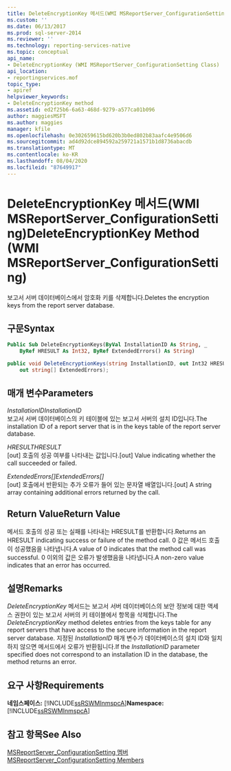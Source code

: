 ```yaml
---
title: DeleteEncryptionKey 메서드(WMI MSReportServer_ConfigurationSetting) | Microsoft Docs
ms.custom: ''
ms.date: 06/13/2017
ms.prod: sql-server-2014
ms.reviewer: ''
ms.technology: reporting-services-native
ms.topic: conceptual
api_name:
- DeleteEncryptionKey (WMI MSReportServer_ConfigurationSetting Class)
api_location:
- reportingservices.mof
topic_type:
- apiref
helpviewer_keywords:
- DeleteEncryptionKey method
ms.assetid: ed2f25b6-6a63-468d-9279-a577ca01b096
author: maggiesMSFT
ms.author: maggies
manager: kfile
ms.openlocfilehash: 0e302659615bd620b3b0ed802b83aafc4e9506d6
ms.sourcegitcommit: ad4d92dce894592a259721a1571b1d8736abacdb
ms.translationtype: MT
ms.contentlocale: ko-KR
ms.lasthandoff: 08/04/2020
ms.locfileid: "87649917"
---
```

# <a name="deleteencryptionkey-method-wmi-msreportserver_configurationsetting"></a><span data-ttu-id="b8b04-102">DeleteEncryptionKey 메서드(WMI MSReportServer_ConfigurationSetting)</span><span class="sxs-lookup"><span data-stu-id="b8b04-102">DeleteEncryptionKey Method (WMI MSReportServer_ConfigurationSetting)</span></span>
  <span data-ttu-id="b8b04-103">보고서 서버 데이터베이스에서 암호화 키를 삭제합니다.</span><span class="sxs-lookup"><span data-stu-id="b8b04-103">Deletes the encryption keys from the report server database.</span></span>  
  
## <a name="syntax"></a><span data-ttu-id="b8b04-104">구문</span><span class="sxs-lookup"><span data-stu-id="b8b04-104">Syntax</span></span>  
  
```vb  
Public Sub DeleteEncryptionKeys(ByVal InstallationID As String, _  
    ByRef HRESULT As Int32, ByRef ExtendedErrors() As String)  
```  
  
```csharp  
public void DeleteEncryptionKeys(string InstallationID, out Int32 HRESULT,   
    out string[] ExtendedErrors);  
```  
  
## <a name="parameters"></a><span data-ttu-id="b8b04-105">매개 변수</span><span class="sxs-lookup"><span data-stu-id="b8b04-105">Parameters</span></span>  
 <span data-ttu-id="b8b04-106">*InstallationID*</span><span class="sxs-lookup"><span data-stu-id="b8b04-106">*InstallationID*</span></span>  
 <span data-ttu-id="b8b04-107">보고서 서버 데이터베이스의 키 테이블에 있는 보고서 서버의 설치 ID입니다.</span><span class="sxs-lookup"><span data-stu-id="b8b04-107">The installation ID of a report server that is in the keys table of the report server database.</span></span>  
  
 <span data-ttu-id="b8b04-108">*HRESULT*</span><span class="sxs-lookup"><span data-stu-id="b8b04-108">*HRESULT*</span></span>  
 <span data-ttu-id="b8b04-109">[out] 호출의 성공 여부를 나타내는 값입니다.</span><span class="sxs-lookup"><span data-stu-id="b8b04-109">[out] Value indicating whether the call succeeded or failed.</span></span>  
  
 <span data-ttu-id="b8b04-110">*ExtendedErrors[]*</span><span class="sxs-lookup"><span data-stu-id="b8b04-110">*ExtendedErrors[]*</span></span>  
 <span data-ttu-id="b8b04-111">[out] 호출에서 반환되는 추가 오류가 들어 있는 문자열 배열입니다.</span><span class="sxs-lookup"><span data-stu-id="b8b04-111">[out] A string array containing additional errors returned by the call.</span></span>  
  
## <a name="return-value"></a><span data-ttu-id="b8b04-112">Return Value</span><span class="sxs-lookup"><span data-stu-id="b8b04-112">Return Value</span></span>  
 <span data-ttu-id="b8b04-113">메서드 호출의 성공 또는 실패를 나타내는 HRESULT를 반환합니다.</span><span class="sxs-lookup"><span data-stu-id="b8b04-113">Returns an HRESULT indicating success or failure of the method call.</span></span> <span data-ttu-id="b8b04-114">0 값은 메서드 호출이 성공했음을 나타냅니다.</span><span class="sxs-lookup"><span data-stu-id="b8b04-114">A value of 0 indicates that the method call was successful.</span></span> <span data-ttu-id="b8b04-115">0 이외의 값은 오류가 발생했음을 나타냅니다.</span><span class="sxs-lookup"><span data-stu-id="b8b04-115">A non-zero value indicates that an error has occurred.</span></span>  
  
## <a name="remarks"></a><span data-ttu-id="b8b04-116">설명</span><span class="sxs-lookup"><span data-stu-id="b8b04-116">Remarks</span></span>  
 <span data-ttu-id="b8b04-117">*DeleteEncryptionKey* 메서드는 보고서 서버 데이터베이스의 보안 정보에 대한 액세스 권한이 있는 보고서 서버의 키 테이블에서 항목을 삭제합니다.</span><span class="sxs-lookup"><span data-stu-id="b8b04-117">The *DeleteEncryptionKey* method deletes entries from the keys table for any report servers that have access to the secure information in the report server database.</span></span> <span data-ttu-id="b8b04-118">지정된 *InstallationID* 매개 변수가 데이터베이스의 설치 ID와 일치하지 않으면 메서드에서 오류가 반환됩니다.</span><span class="sxs-lookup"><span data-stu-id="b8b04-118">If the *InstallationID* parameter specified does not correspond to an installation ID in the database, the method returns an error.</span></span>  
  
## <a name="requirements"></a><span data-ttu-id="b8b04-119">요구 사항</span><span class="sxs-lookup"><span data-stu-id="b8b04-119">Requirements</span></span>  
 <span data-ttu-id="b8b04-120">**네임스페이스:** [!INCLUDE[ssRSWMInmspcA](../../includes/ssrswminmspca-md.md)]</span><span class="sxs-lookup"><span data-stu-id="b8b04-120">**Namespace:** [!INCLUDE[ssRSWMInmspcA](../../includes/ssrswminmspca-md.md)]</span></span>  
  
## <a name="see-also"></a><span data-ttu-id="b8b04-121">참고 항목</span><span class="sxs-lookup"><span data-stu-id="b8b04-121">See Also</span></span>  
 [<span data-ttu-id="b8b04-122">MSReportServer_ConfigurationSetting 멤버</span><span class="sxs-lookup"><span data-stu-id="b8b04-122">MSReportServer_ConfigurationSetting Members</span></span>](msreportserver-configurationsetting-members.md)  
  
  

